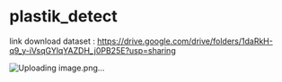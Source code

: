 # plastik_detect

link download dataset : https://drive.google.com/drive/folders/1daRkH-q9_y-iVsqGYlqYAZDH_j0PB25E?usp=sharing

![Uploading image.png…]()


